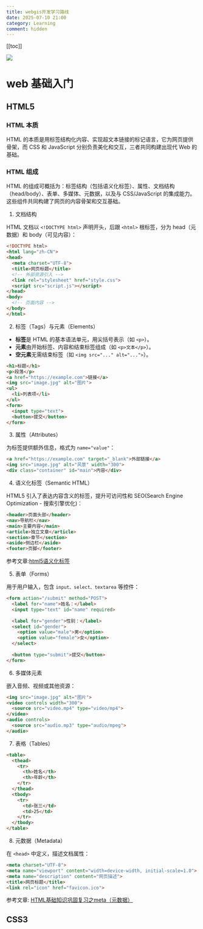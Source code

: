 ```yaml
---
title: webgis开发学习路线
date: 2025-07-10 21:00
category: Learning
comment: hidden
---
```


[[toc]]

<Image zoom="0.4" src="/images/2025/webgis-learning.jpg"/>

# web 基础入门

## HTML5 

### HTML 本质

HTML 的本质是用标签结构化内容、实现超文本链接的标记语言，它为网页提供骨架，而 CSS 和 JavaScript 分别负责美化和交互，三者共同构建出现代 Web 的基础。

### HTML 组成

HTML 的组成可概括为：标签结构（包括语义化标签）、属性、文档结构（head/body）、表单、多媒体、元数据，以及与 CSS/JavaScript 的集成能力。这些组件共同构建了网页的内容骨架和交互基础。

1. 文档结构

HTML 文档以 `<!DOCTYPE html>` 声明开头，后跟 `<html>` 根标签，分为 head（元数据）和 body（可见内容）：

```html
<!DOCTYPE html>
<html lang="zh-CN">
<head>
  <meta charset="UTF-8">
  <title>网页标题</title>
  <!-- 外部资源引入 -->
  <link rel="stylesheet" href="style.css">
  <script src="script.js"></script>
</head>
<body>
  <!-- 页面内容 -->
</body>
</html>
```

2. 标签（Tags）与元素（Elements）

- **标签**是 HTML 的基本语法单元，用尖括号表示（如 `<p>`）。
- **元素**由开始标签、内容和结束标签组成（如 `<p>文本</p>`）。
- **空元素**无需结束标签（如 `<img src="..." alt="...">`）。

```html
<h1>标题</h1>
<p>段落</p>
<a href="https://example.com">链接</a>
<img src="image.jpg" alt="图片">
<ul>
  <li>列表项</li>
</ul>
<form>
  <input type="text">
  <button>提交</button>
</form>
```

3. 属性（Attributes）

为标签提供额外信息，格式为 `name="value"`：

```html
<a href="https://example.com" target="_blank">外部链接</a>
<img src="image.jpg" alt="风景" width="300">
<div class="container" id="main">内容</div>
```

4. 语义化标签（Semantic HTML）

HTML5 引入了表达内容含义的标签，提升可访问性和 SEO(Search Engine Optimization - 搜索引擎优化)：

```html
<header>页面头部</header>
<nav>导航栏</nav>
<main>主要内容</main>
<article>独立文章</article>
<section>章节</section>
<aside>侧边栏</aside>
<footer>页脚</footer>
```

参考文章:[html5语义化标签](https://juejin.cn/post/6844903544995184653)

5. 表单（Forms）

用于用户输入，包含 `input、select、textarea` 等控件：

```html
<form action="/submit" method="POST">
  <label for="name">姓名：</label>
  <input type="text" id="name" required>
  
  <label for="gender">性别：</label>
  <select id="gender">
    <option value="male">男</option>
    <option value="female">女</option>
  </select>
  
  <button type="submit">提交</button>
</form>
```

6. 多媒体元素

嵌入音频、视频或其他资源：

```html
<img src="image.jpg" alt="图片">
<video controls width="300">
  <source src="video.mp4" type="video/mp4">
</video>
<audio controls>
  <source src="audio.mp3" type="audio/mpeg">
</audio>
```

7. 表格（Tables）

```html
<table>
  <thead>
    <tr>
      <th>姓名</th>
      <th>年龄</th>
    </tr>
  </thead>
  <tbody>
    <tr>
      <td>张三</td>
      <td>25</td>
    </tr>
  </tbody>
</table>
```


8. 元数据（Metadata）

在 `<head>` 中定义，描述文档属性：

```html
<meta charset="UTF-8">
<meta name="viewport" content="width=device-width, initial-scale=1.0">
<meta name="description" content="网页描述">
<title>网页标题</title>
<link rel="icon" href="favicon.ico">
```

参考文章: [HTML基础知识巩固复习之meta（元数据）](https://blog.csdn.net/m0_61180126/article/details/133808198)



## CSS3